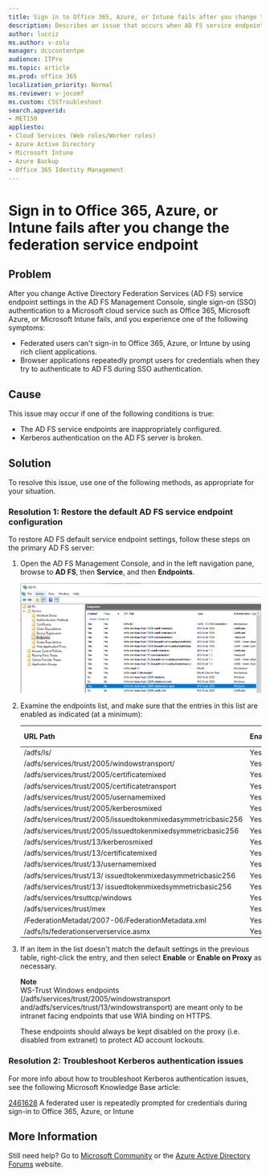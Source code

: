 ```yaml
---
title: Sign in to Office 365, Azure, or Intune fails after you change the federation service endpoint
description: Describes an issue that occurs when AD FS service endpoints are inappropriately configured. Provides resolutions.
author: lucciz
ms.author: v-zolu
manager: dcscontentpm
audience: ITPro 
ms.topic: article 
ms.prod: office 365
localization_priority: Normal
ms.reviewer: v-jocomf
ms.custom: CSSTroubleshoot
search.appverid: 
- MET150
appliesto:
- Cloud Services (Web roles/Worker roles)
- Azure Active Directory
- Microsoft Intune
- Azure Backup
- Office 365 Identity Management
---
```


# Sign in to Office 365, Azure, or Intune fails after you change the federation service endpoint

## Problem 

After you change Active Directory Federation Services (AD FS) service endpoint settings in the AD FS Management Console, single sign-on (SSO) authentication to a Microsoft cloud service such as Office 365, Microsoft Azure, or Microsoft Intune fails, and you experience one of the following symptoms: 
 
- Federated users can't sign-in to Office 365, Azure, or Intune by using rich client applications.    
- Browser applications repeatedly prompt users for credentials when they try to authenticate to AD FS during SSO authentication.    
  

## Cause

This issue may occur if one of the following conditions is true:

- The AD FS service endpoints are inappropriately configured.   
- Kerberos authentication on the AD FS server is broken.   


## Solution

To resolve this issue, use one of the following methods, as appropriate for your situation.

### Resolution 1: Restore the default AD FS service endpoint configuration
 To restore AD FS default service endpoint settings, follow these steps on the primary AD FS server: 
 
1. Open the AD FS Management Console, and in the left navigation pane, browse to **AD FS**, then **Service**, and then **Endpoints**.

   ![ADFS Endpoints](./media/sign-in-fails-if-federation-endpoint-changes/adfs-endpoints.png)
2. Examine the endpoints list, and make sure that the entries in this list are enabled as indicated (at a minimum):

   |URL Path|Enabled|Proxy enabled |
   |--|--|--|
   |/adfs/ls/|Yes|Yes |
   |/adfs/services/trust/2005/windowstransport/|Yes|No |
   |/adfs/services/trust/2005/certificatemixed|Yes|Yes |
   |/adfs/services/trust/2005/certificatetransport|Yes|Yes |
   |/adfs/services/trust/2005/usernamemixed|Yes|Yes |
   |/adfs/services/trust/2005/kerberosmixed|Yes|No |
   |/adfs/services/trust/2005/issuedtokenmixedasymmetricbasic256|Yes|Yes |
   |/adfs/services/trust/2005/issuedtokenmixedsymmetricbasic256|Yes|Yes |
   |/adfs/services/trust/13/kerberosmixed|Yes|No |
   |/adfs/services/trust/13/certificatemixed|Yes|Yes |
   |/adfs/services/trust/13/usernamemixed|Yes|Yes |
   |/adfs/services/trust/13/ issuedtokenmixedasymmetricbasic256|Yes|Yes |
   |/adfs/services/trust/13/ issuedtokenmixedsymmetricbasic256|Yes|Yes |
   |/adfs/services/trsuttcp/windows|Yes|No |
   |/adfs/services/trust/mex|Yes|Yes |
   |/FederationMetadat/2007-06/FederationMetadata.xml|Yes|Yes |
   |/adfs/ls/federationserverservice.asmx|Yes|No |

3. If an item in the list doesn't match the default settings in the previous table, right-click the entry, and then select **Enable** or **Enable on Proxy** as necessary.

   **Note**   
   WS-Trust Windows endpoints (/adfs/services/trust/2005/windowstransport and/adfs/services/trust/13/windowstransport) are meant only to be intranet facing endpoints that use WIA binding on HTTPS.

   These endpoints should always be kept disabled on the proxy (i.e. disabled from extranet) to protect AD account lockouts.         
 
### Resolution 2: Troubleshoot Kerberos authentication issues
 For more info about how to troubleshoot Kerberos authentication issues, see the following Microsoft Knowledge Base article:

 [2461628](https://support.microsoft.com/help/2461628) A federated user is repeatedly prompted for credentials during sign-in to Office 365, Azure, or Intune   

## More Information 

Still need help? Go to [Microsoft Community](https://answers.microsoft.com/) or the [Azure Active Directory Forums](https://social.msdn.microsoft.com/forums/azure/home?forum=windowsazuread) website.
